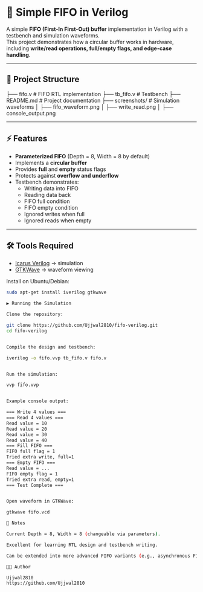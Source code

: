 # 🚀 Simple FIFO in Verilog

A simple **FIFO (First-In First-Out) buffer** implementation in Verilog with a testbench and simulation waveforms.  
This project demonstrates how a circular buffer works in hardware, including **write/read operations, full/empty flags, and edge-case handling**.

---

## 📂 Project Structure
├── fifo.v # FIFO RTL implementation
├── tb_fifo.v # Testbench
├── README.md # Project documentation
├── screenshots/ # Simulation waveforms
│ ├── fifo_waveform.png
│ ├── write_read.png
│ ├── console_output.png


---

## ⚡ Features
- **Parameterized FIFO** (Depth = 8, Width = 8 by default)
- Implements a **circular buffer**
- Provides **full** and **empty** status flags
- Protects against **overflow and underflow**
- Testbench demonstrates:
  - Writing data into FIFO
  - Reading data back
  - FIFO full condition
  - FIFO empty condition
  - Ignored writes when full
  - Ignored reads when empty

---

## 🛠️ Tools Required
- [Icarus Verilog](http://iverilog.icarus.com/) → simulation  
- [GTKWave](http://gtkwave.sourceforge.net/) → waveform viewing  

Install on Ubuntu/Debian:
```bash
sudo apt-get install iverilog gtkwave

▶️ Running the Simulation

Clone the repository:

git clone https://github.com/Ujjwal2810/fifo-verilog.git
cd fifo-verilog


Compile the design and testbench:

iverilog -o fifo.vvp tb_fifo.v fifo.v


Run the simulation:

vvp fifo.vvp


Example console output:

=== Write 4 values ===
=== Read 4 values ===
Read value = 10
Read value = 20
Read value = 30
Read value = 40
=== Fill FIFO ===
FIFO full flag = 1
Tried extra write, full=1
=== Empty FIFO ===
Read value = ...
FIFO empty flag = 1
Tried extra read, empty=1
=== Test Complete ===


Open waveform in GTKWave:

gtkwave fifo.vcd

📌 Notes

Current Depth = 8, Width = 8 (changeable via parameters).

Excellent for learning RTL design and testbench writing.

Can be extended into more advanced FIFO variants (e.g., asynchronous FIFO, dual-clock FIFO).

👨‍💻 Author

Ujjwal2810
https://github.com/Ujjwal2810
